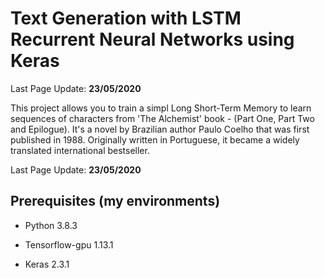 # Text Generation with LSTM Recurrent Neural Networks using Keras

Last Page Update: **23/05/2020**


 This project allows you to train a simpl Long Short-Term Memory to learn sequences of characters from 'The Alchemist' book -  (Part One, Part Two and Epilogue). It's a novel by Brazilian author Paulo Coelho that was first published in 1988. Originally written in Portuguese, it became a widely translated international bestseller.
 
 
 Last Page Update: **23/05/2020**
 
 ## Prerequisites (my environments)
 
 * Python 3.8.3 
 
 * Tensorflow-gpu 1.13.1
 
 * Keras 2.3.1 
